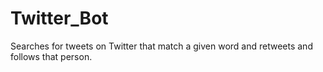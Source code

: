 # Twitter_Bot
Searches for tweets on Twitter that match a given word and retweets and follows that person.
